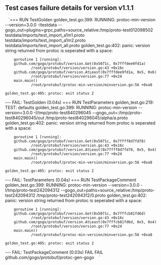  Test cases failure details for version v1.1.1
  -----
 ` ` `=== RUN   TestGolden
    golden_test.go:399: RUNNING:  protoc-min-version --version=3.0.0 -Itestdata --gogo_out=plugins=grpc,paths=source_relative:/tmp/proto-test012098502 testdata/imports/test_import_a1m1.proto testdata/imports/test_import_a1m2.proto testdata/imports/test_import_all.proto
    golden_test.go:402: panic: version string returned from protoc is seperated with a space:

        goroutine 1 [running]:
        github.com/gogo/protobuf/version.Get(0x5071c, 0x7fffdee9fd1a)
                /root/protobuf/version/version.go:43 +0x16c
        github.com/gogo/protobuf/version.AtLeast(0x7fffdee9fd1a, 0x5, 0x6)
                /root/protobuf/version/version.go:77 +0x24
        main.main()
                /root/protobuf/protoc-min-version/minversion.go:56 +0xa8

    golden_test.go:405: protoc: exit status 2
--- FAIL: TestGolden (0.04s)
=== RUN   TestParameters
    golden_test.go:219: TEST: defaults
    golden_test.go:399: RUNNING:  protoc-min-version --version=3.0.0 -I/tmp/proto-test840296045 --gogo_out=:/tmp/proto-test840296045/out /tmp/proto-test840296045/alpha/a.proto
    golden_test.go:402: panic: version string returned from protoc is seperated with a space:

        goroutine 1 [running]:
        github.com/gogo/protobuf/version.Get(0x5071c, 0x7ffff8d7fd78)
                /root/protobuf/version/version.go:43 +0x16c
        github.com/gogo/protobuf/version.AtLeast(0x7ffff8d7fd78, 0x5, 0x4)
                /root/protobuf/version/version.go:77 +0x24
        main.main()
                /root/protobuf/protoc-min-version/minversion.go:56 +0xa8

    golden_test.go:405: protoc: exit status 2
--- FAIL: TestParameters (0.04s)
=== RUN   TestPackageComment
    golden_test.go:399: RUNNING:  protoc-min-version --version=3.0.0 -I/tmp/proto-test242094312 --gogo_out=paths=source_relative:/tmp/proto-test242094312 /tmp/proto-test242094312/0.proto
    golden_test.go:402: panic: version string returned from protoc is seperated with a space:

        goroutine 1 [running]:
        github.com/gogo/protobuf/version.Get(0x5071c, 0x7fffcb81fd6d)
                /root/protobuf/version/version.go:43 +0x16c
        github.com/gogo/protobuf/version.AtLeast(0x7fffcb81fd6d, 0x5, 0x4)
                /root/protobuf/version/version.go:77 +0x24
        main.main()
                /root/protobuf/protoc-min-version/minversion.go:56 +0xa8

    golden_test.go:405: protoc: exit status 2
--- FAIL: TestPackageComment (0.03s)
FAIL
FAIL    github.com/gogo/protobuf/protoc-gen-gogo ` ` ` 